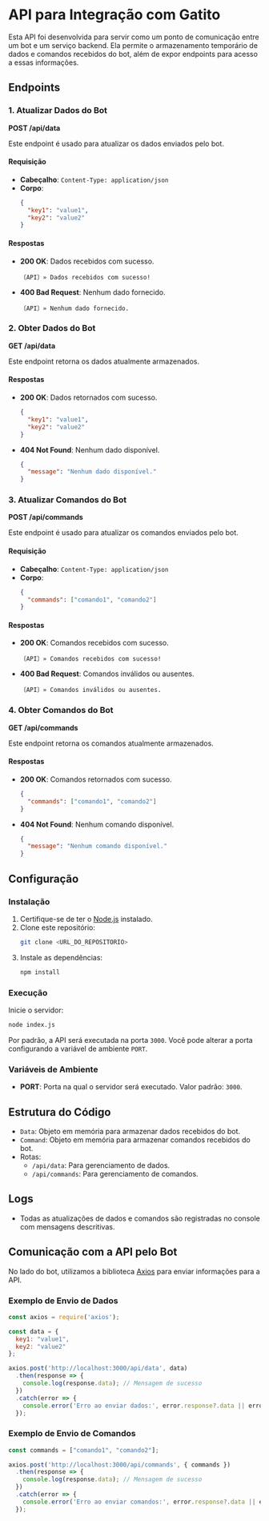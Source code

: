 # API para Integração com Gatito

Esta API foi desenvolvida para servir como um ponto de comunicação entre um bot e um serviço backend. Ela permite o armazenamento temporário de dados e comandos recebidos do bot, além de expor endpoints para acesso a essas informações.

## Endpoints

### 1. Atualizar Dados do Bot
**POST /api/data**

Este endpoint é usado para atualizar os dados enviados pelo bot.

#### Requisição
- **Cabeçalho**: `Content-Type: application/json`
- **Corpo**:
  ```json
  {
    "key1": "value1",
    "key2": "value2"
  }
  ```

#### Respostas
- **200 OK**: Dados recebidos com sucesso.
  ```text
  〔API〕» Dados recebidos com sucesso!
  ```
- **400 Bad Request**: Nenhum dado fornecido.
  ```text
  〔API〕» Nenhum dado fornecido.
  ```

### 2. Obter Dados do Bot
**GET /api/data**

Este endpoint retorna os dados atualmente armazenados.

#### Respostas
- **200 OK**: Dados retornados com sucesso.
  ```json
  {
    "key1": "value1",
    "key2": "value2"
  }
  ```
- **404 Not Found**: Nenhum dado disponível.
  ```json
  {
    "message": "Nenhum dado disponível."
  }
  ```

### 3. Atualizar Comandos do Bot
**POST /api/commands**

Este endpoint é usado para atualizar os comandos enviados pelo bot.

#### Requisição
- **Cabeçalho**: `Content-Type: application/json`
- **Corpo**:
  ```json
  {
    "commands": ["comando1", "comando2"]
  }
  ```

#### Respostas
- **200 OK**: Comandos recebidos com sucesso.
  ```text
  〔API〕» Comandos recebidos com sucesso!
  ```
- **400 Bad Request**: Comandos inválidos ou ausentes.
  ```text
  〔API〕» Comandos inválidos ou ausentes.
  ```

### 4. Obter Comandos do Bot
**GET /api/commands**

Este endpoint retorna os comandos atualmente armazenados.

#### Respostas
- **200 OK**: Comandos retornados com sucesso.
  ```json
  {
    "commands": ["comando1", "comando2"]
  }
  ```
- **404 Not Found**: Nenhum comando disponível.
  ```json
  {
    "message": "Nenhum comando disponível."
  }
  ```

## Configuração

### Instalação
1. Certifique-se de ter o [Node.js](https://nodejs.org/) instalado.
2. Clone este repositório:
   ```bash
   git clone <URL_DO_REPOSITORIO>
   ```
3. Instale as dependências:
   ```bash
   npm install
   ```

### Execução
Inicie o servidor:
```bash
node index.js
```

Por padrão, a API será executada na porta `3000`. Você pode alterar a porta configurando a variável de ambiente `PORT`.

### Variáveis de Ambiente
- **PORT**: Porta na qual o servidor será executado. Valor padrão: `3000`.

## Estrutura do Código
- `Data`: Objeto em memória para armazenar dados recebidos do bot.
- `Command`: Objeto em memória para armazenar comandos recebidos do bot.
- Rotas:
  - `/api/data`: Para gerenciamento de dados.
  - `/api/commands`: Para gerenciamento de comandos.

## Logs
- Todas as atualizações de dados e comandos são registradas no console com mensagens descritivas.

## Comunicação com a API pelo Bot
No lado do bot, utilizamos a biblioteca [Axios](https://axios-http.com/) para enviar informações para a API.

### Exemplo de Envio de Dados
```javascript
const axios = require('axios');

const data = {
  key1: "value1",
  key2: "value2"
};

axios.post('http://localhost:3000/api/data', data)
  .then(response => {
    console.log(response.data); // Mensagem de sucesso
  })
  .catch(error => {
    console.error('Erro ao enviar dados:', error.response?.data || error.message);
  });
```

### Exemplo de Envio de Comandos
```javascript
const commands = ["comando1", "comando2"];

axios.post('http://localhost:3000/api/commands', { commands })
  .then(response => {
    console.log(response.data); // Mensagem de sucesso
  })
  .catch(error => {
    console.error('Erro ao enviar comandos:', error.response?.data || error.message);
  });
```